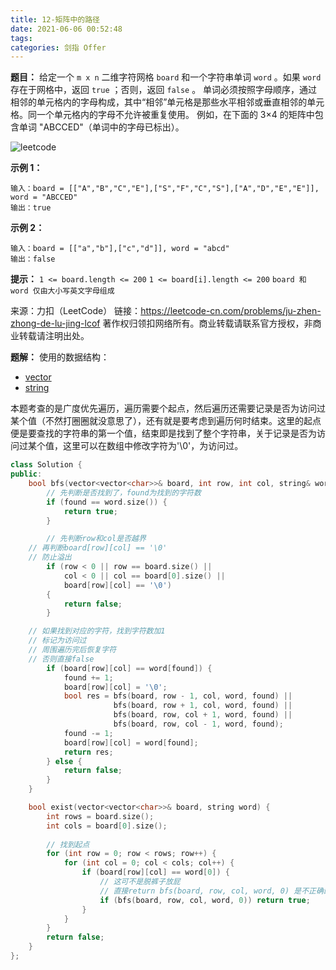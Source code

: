 ```yaml
---
title: 12-矩阵中的路径
date: 2021-06-06 00:52:48
tags:
categories: 剑指 Offer
---
```


**题目：**
给定一个 `m x n` 二维字符网格 `board` 和一个字符串单词 `word` 。如果 `word` 存在于网格中，返回 `true` ；否则，返回 `false` 。
单词必须按照字母顺序，通过相邻的单元格内的字母构成，其中“相邻”单元格是那些水平相邻或垂直相邻的单元格。同一个单元格内的字母不允许被重复使用。
例如，在下面的 3×4 的矩阵中包含单词 "ABCCED"（单词中的字母已标出）。

![leetcode](https://assets.leetcode.com/uploads/2020/11/04/word2.jpg)

<!-- more -->

**示例 1：**
```
输入：board = [["A","B","C","E"],["S","F","C","S"],["A","D","E","E"]], word = "ABCCED"
输出：true
```

**示例 2：**
```
输入：board = [["a","b"],["c","d"]], word = "abcd"
输出：false
```

**提示：**
`1 <= board.length <= 200`
`1 <= board[i].length <= 200`
`board 和 word 仅由大小写英文字母组成`

来源：力扣（LeetCode）
链接：https://leetcode-cn.com/problems/ju-zhen-zhong-de-lu-jing-lcof
著作权归领扣网络所有。商业转载请联系官方授权，非商业转载请注明出处。

**题解：**
使用的数据结构：
*  [vector](https://zh.cppreference.com/w/cpp/container/vector)
*  [string](https://zh.cppreference.com/w/cpp/string/basic_string)

本题考查的是广度优先遍历，遍历需要个起点，然后遍历还需要记录是否为访问过某个值（不然打圈圈就没意思了），还有就是要考虑到遍历何时结束。这里的起点便是要查找的字符串的第一个值，结束即是找到了整个字符串，关于记录是否为访问过某个值，这里可以在数组中修改字符为'\0'，为访问过。
```cpp
class Solution {
public:
    bool bfs(vector<vector<char>>& board, int row, int col, string& word, int found) {
        // 先判断是否找到了，found为找到的字符数
        if (found == word.size()) {
            return true;
        }

        // 先判断row和col是否越界
	// 再判断board[row][col] == '\0'
	// 防止溢出
        if (row < 0 || row == board.size() || 
            col < 0 || col == board[0].size() ||
            board[row][col] == '\0')
        {
            return false;
        }

	// 如果找到对应的字符，找到字符数加1
	// 标记为访问过
	// 周围遍历完后恢复字符
	// 否则直接false
        if (board[row][col] == word[found]) {
            found += 1;
            board[row][col] = '\0';
            bool res = bfs(board, row - 1, col, word, found) ||
                       bfs(board, row + 1, col, word, found) ||
                       bfs(board, row, col + 1, word, found) ||
                       bfs(board, row, col - 1, word, found);
            found -= 1;
            board[row][col] = word[found];
            return res;
        } else {
            return false;
        }
    }

    bool exist(vector<vector<char>>& board, string word) {
        int rows = board.size();
        int cols = board[0].size();
        
        // 找到起点
        for (int row = 0; row < rows; row++) {
            for (int col = 0; col < cols; col++) {
                if (board[row][col] == word[0]) {
                    // 这可不是脱裤子放屁
                    // 直接return bfs(board, row, col, word, 0) 是不正确的
                    if (bfs(board, row, col, word, 0)) return true;
                }
            }
        }
        return false;
    }
};
```
